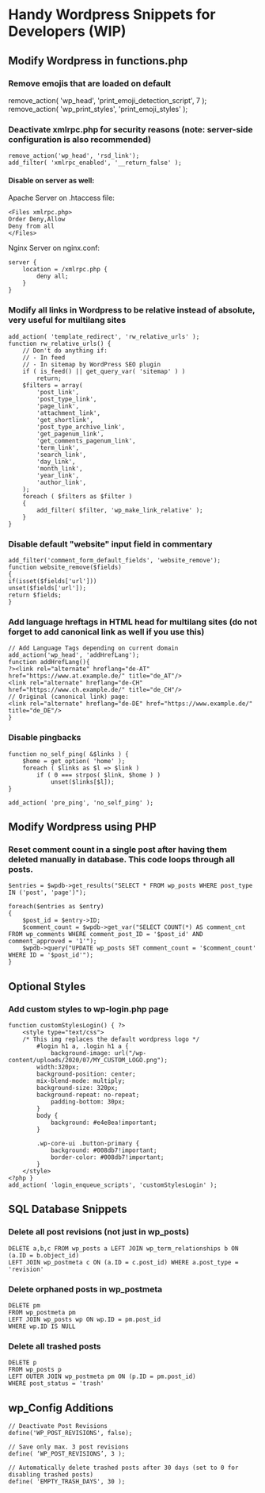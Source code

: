 # Handy Wordpress Snippets for Developers (WIP)



## Modify Wordpress in functions.php


### Remove emojis that are loaded on default 
remove_action( 'wp_head', 'print_emoji_detection_script', 7 );
remove_action( 'wp_print_styles', 'print_emoji_styles' );

### Deactivate xmlrpc.php for security reasons (note: server-side configuration is also recommended)
```
remove_action('wp_head', 'rsd_link');
add_filter( 'xmlrpc_enabled', '__return_false' );
```
#### Disable on server as well:
Apache Server on .htaccess file:
```
<Files xmlrpc.php>
Order Deny,Allow
Deny from all
</Files>
```
Nginx Server on nginx.conf:
```
server {
    location = /xmlrpc.php {
        deny all;
    }
}
```


### Modify all links in Wordpress to be relative instead of absolute, very useful for multilang sites
```
add_action( 'template_redirect', 'rw_relative_urls' );
function rw_relative_urls() {
    // Don't do anything if:
    // - In feed
    // - In sitemap by WordPress SEO plugin
    if ( is_feed() || get_query_var( 'sitemap' ) )
        return;
    $filters = array(
        'post_link',
        'post_type_link',
        'page_link',
        'attachment_link',
        'get_shortlink',
        'post_type_archive_link',
        'get_pagenum_link',
        'get_comments_pagenum_link',
        'term_link',
        'search_link',
        'day_link',
        'month_link',
        'year_link',
		'author_link',
    );
    foreach ( $filters as $filter )
    {
        add_filter( $filter, 'wp_make_link_relative' );
    }
}
```

### Disable default "website" input field in commentary
```
add_filter('comment_form_default_fields', 'website_remove');
function website_remove($fields)
{
if(isset($fields['url']))
unset($fields['url']);
return $fields;
}
```


### Add language hreftags in HTML head for multilang sites (do not forget to add canonical link as well if you use this)
```
// Add Language Tags depending on current domain
add_action('wp_head', 'addHrefLang');
function addHrefLang(){
?><link rel="alternate" hreflang="de-AT" href="https://www.at.example.de/" title="de_AT"/>
<link rel="alternate" hreflang="de-CH" href="https://www.ch.example.de/" title="de_CH"/>
// Original (canonical link) page:
<link rel="alternate" hreflang="de-DE" href="https://www.example.de/" title="de_DE"/>
}
```


### Disable pingbacks
```
function no_self_ping( &$links ) {
    $home = get_option( 'home' );
    foreach ( $links as $l => $link )
        if ( 0 === strpos( $link, $home ) )
            unset($links[$l]);
}
 
add_action( 'pre_ping', 'no_self_ping' );
```

## Modify Wordpress using PHP

### Reset comment count in a single post after having them deleted manually in database. This code loops through all posts.
```
$entries = $wpdb->get_results("SELECT * FROM wp_posts WHERE post_type IN ('post', 'page')");

foreach($entries as $entry)
{
    $post_id = $entry->ID;
    $comment_count = $wpdb->get_var("SELECT COUNT(*) AS comment_cnt FROM wp_comments WHERE comment_post_ID = '$post_id' AND comment_approved = '1'");
    $wpdb->query("UPDATE wp_posts SET comment_count = '$comment_count' WHERE ID = '$post_id'");
}
```



## Optional Styles

### Add custom styles to wp-login.php page
```
function customStylesLogin() { ?>
    <style type="text/css">
    /* This img replaces the default wordpress logo */
        #login h1 a, .login h1 a {
            background-image: url("/wp-content/uploads/2020/07/MY_CUSTOM_LOGO.png");
		width:320px;
		background-position: center;
		mix-blend-mode: multiply;
		background-size: 320px;
		background-repeat: no-repeat;
        	padding-bottom: 30px;
        }
		body {
			background: #e4e8ea!important;
		}

		.wp-core-ui .button-primary {
			background: #008db7!important;
			border-color: #008db7!important;
		}
    </style>
<?php }
add_action( 'login_enqueue_scripts', 'customStylesLogin' );
```


## SQL Database Snippets
### Delete all post revisions (not just in wp_posts)
```
DELETE a,b,c FROM wp_posts a LEFT JOIN wp_term_relationships b ON (a.ID = b.object_id)
LEFT JOIN wp_postmeta c ON (a.ID = c.post_id) WHERE a.post_type = 'revision'
```

### Delete orphaned posts in wp_postmeta
```
DELETE pm
FROM wp_postmeta pm
LEFT JOIN wp_posts wp ON wp.ID = pm.post_id
WHERE wp.ID IS NULL
```

### Delete all trashed posts 
```
DELETE p
FROM wp_posts p
LEFT OUTER JOIN wp_postmeta pm ON (p.ID = pm.post_id)
WHERE post_status = 'trash'
```



## wp_Config Additions
```
// Deactivate Post Revisions
define('WP_POST_REVISIONS', false);

// Save only max. 3 post revisions
define( ‘WP_POST_REVISIONS’, 3 );

// Automatically delete trashed posts after 30 days (set to 0 for disabling trashed posts)
define( 'EMPTY_TRASH_DAYS', 30 ); 
```